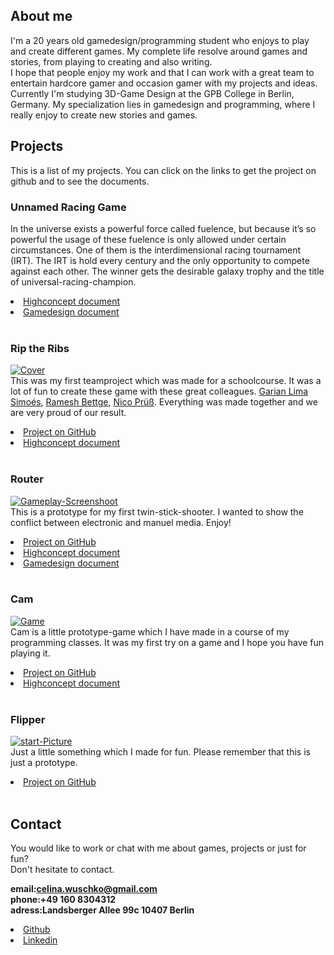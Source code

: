 <head>

</head>

## About me
I'm a 20 years old gamedesign/programming student who enjoys to play and create different games. My complete life resolve around games and stories, from playing to creating and also writing.  
I hope that people enjoy my work and that I can work with a great team to entertain hardcore gamer and occasion gamer with my projects and ideas.  
Currently I'm studying 3D-Game Design at the GPB College in Berlin, Germany. My specialization lies in gamedesign and programming, where I really enjoy to create new stories and games.

## Projects
This is a list of my projects.
You can click on the links to get the project on github and to see the documents.

### Unnamed Racing Game
In the universe exists a powerful force called fuelence, but because it’s so powerful the usage of these fuelence is only allowed under certain circumstances. One of them is the interdimensional racing tournament (IRT). The IRT is hold every century and the only opportunity to compete against each other. The winner gets the desirable galaxy trophy and the title of universal-racing-champion.
<li><a href="https://www.docdroid.net/fXBN0i3/highconceptdocumentunnamedracinggame.pdf">Highconcept document</a></li>
<li><a href="https://www.docdroid.net/5J4pjYw/gamedesigndocumentunnamedracinggame.pdf">Gamedesign document</a></li><br/>

### Rip the Ribs
<a href="https://ibb.co/ypSdxFX"><img src="https://i.ibb.co/8bcNQg0/Cover.jpg" alt="Cover" border="0"></a><br/>
This was my first teamproject which was made for a schoolcourse. It was a lot of fun to create these game with these great colleagues. [Garian Lima Simoés](https://garimann.com/Home/), [Ramesh Bettge](https://rameshbettge.github.io/), [Nico Prüß](https://www.linkedin.com/in/nico-pr%C3%BC%C3%9F-14225a162/?originalSubdomain=de). Everything was made together and we are very proud of our result.
<li><a href="https://github.com/RameshBettge/VR_Pirates">Project on GitHub</a></li>
<li><a href="https://www.slideshare.net/secret/qIEJyYhapkKNWA">Highconcept document</a></li><br/>

### Router
<a href="https://ibb.co/D1rjd76"><img src="https://i.ibb.co/x2FrZMc/Gameplay-Screenshoot.png" alt="Gameplay-Screenshoot" border="0"></a><br/>
This is a prototype for my first twin-stick-shooter. I wanted to show the conflict between electronic and manuel media. Enjoy!
<li><a href="https://github.com/CLina10/Router">Project on GitHub</a></li>
<li><a href="https://www.docdroid.net/eorRrpM/highconceptdocumentrouter.pdf">Highconcept document</a></li>
<li><a href="https://www.docdroid.net/YNB1cps/gamedesigndocumentrouter.pdf">Gamedesign document</a></li><br/>

### Cam
<a href="https://ibb.co/28T8Pc2"><img src="https://i.ibb.co/k3t30qn/Game.jpg" alt="Game" border="0"></a><br/>
Cam is a little prototype-game which I have made in a course of my programming classes. It was my first try on a game and I hope you have fun playing it.
<li><a href="https://github.com/CLina10/Cam">Project on GitHub</a></li>
<li><a href="https://www.docdroid.net/wmSOkka/highconceptdocumentcam.pdf">Highconcept document</a></li><br/>

### Flipper
<a href="https://ibb.co/r5TXzQk"><img src="https://i.ibb.co/mh1P2RJ/start-Picture.jpg" alt="start-Picture" border="0"></a><br/>
Just a little something which I made for fun. Please remember that this is just a prototype.
<li><a href="https://github.com/CLina10/Flipper">Project on GitHub</a></li><br/>

## Contact
You would like to work or chat with me about games, projects or just for fun?  
Don't hesitate to contact.

**email:celina.wuschko@gmail.com**  
**phone:+49 160 8304312**  
**adress:Landsberger Allee 99c 10407 Berlin**  
<li><a href="https://github.com/CLina10">Github</a></li>
<li><a href="https://www.linkedin.com/in/celina-wuschko-10aa3a162/">Linkedin</a></li>
